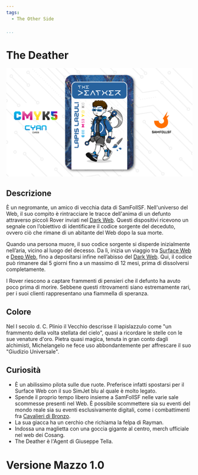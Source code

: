 ```yaml
---
tags:
  - The Other Side

...
```


# The Deather

![thedeather](../eg/C/thedeather.jpg)

## Descrizione

È un negromante, un amico di vecchia data di SamFollSF. Nell'universo del Web, il suo compito è rintracciare le tracce dell'anima di un defunto attraverso piccoli Rover inviati nel [Dark Web](../Remix/deep.md). Questi dispositivi ricevono un segnale con l’obiettivo di identificare il codice sorgente del deceduto, ovvero ciò che rimane di un abitante del Web dopo la sua morte.

Quando una persona muore, il suo codice sorgente si disperde inizialmente nell’aria, vicino al luogo del decesso. Da lì, inizia un viaggio tra [Surface Web](../Remix/deep.md) e [Deep Web](../Remix/deep.md), fino a depositarsi infine nell’abisso del [Dark Web](../Remix/deep.md). Qui, il codice può rimanere dai 5 giorni fino a un massimo di 12 mesi, prima di dissolversi completamente.

I Rover riescono a captare frammenti di pensieri che il defunto ha avuto poco prima di morire. Sebbene questi ritrovamenti siano estremamente rari, per i suoi clienti rappresentano una fiammella di speranza.

## Colore

Nel I secolo d. C. Plinio il Vecchio descrisse il lapislazzulo come "un frammento della volta stellata del cielo", quasi a ricordare le stelle con le sue venature d'oro. Pietra quasi magica, tenuta in gran conto dagli alchimisti, Michelangelo ne fece uso abbondantemente per affrescare il suo "Giudizio Universale".

## Curiosità

- È un abilissimo pilota sulle due ruote. Preferisce infatti spostarsi per il Surface Web con il suo SimJet blu al quale è molto legato.
- Spende il proprio tempo libero insieme a SamFollSF nelle varie sale scommesse presenti nel Web. È possibile scommettere sia su eventi del mondo reale sia su eventi esclusivamente digitali, come i combattimenti fra [Cavalieri di Bronzo](../Remix/metal.md).
- La sua giacca ha un cerchio che richiama la felpa di Rayman.
- Indossa una maglietta con una goccia gigante al centro, merch ufficiale nel web dei Cosang.
- The Deather è l'Agent di Giuseppe Tella.

# Versione Mazzo 1.0